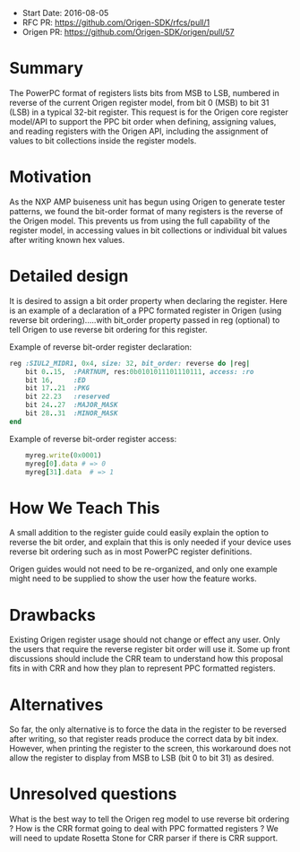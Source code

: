 - Start Date: 2016-08-05
- RFC PR: https://github.com/Origen-SDK/rfcs/pull/1
- Origen PR: https://github.com/Origen-SDK/origen/pull/57

# Summary

The PowerPC format of registers lists bits from MSB to LSB, numbered in reverse
of the current Origen register model, from bit 0 (MSB) to bit 31 (LSB) in a typical
32-bit register.  This request is for the Origen core register model/API to
support the PPC bit order when defining, assigning values, and reading registers
with the Origen API, including the assignment of values to bit collections inside
the register models.

# Motivation

As the NXP AMP buiseness unit has begun using Origen to generate tester patterns, 
we found the bit-order format of many registers is the reverse of the Origen model.
This prevents us from using the full capability of the register model, in accessing
values in bit collections or individual bit values after writing known hex values.

# Detailed design

It is desired to assign a bit order property when declaring the register.
Here is an example of a declaration of a PPC formated register in Origen (using
reverse bit ordering).....with bit_order property passed in reg (optional) to 
tell Origen to use reverse bit ordering for this register.

Example of reverse bit-order register declaration:
~~~ruby
reg :SIUL2_MIDR1, 0x4, size: 32, bit_order: reverse do |reg|
	bit 0..15,  :PARTNUM, res:0b0101011101110111, access: :ro
	bit 16,		:ED
	bit 17..21	:PKG
	bit 22.23	:reserved
	bit	24..27  :MAJOR_MASK
	bit 28..31	:MINOR_MASK
end
~~~
Example of reverse bit-order register access:
~~~ruby
	myreg.write(0x0001)
	myreg[0].data # => 0
	myreg[31].data  # => 1
~~~~
# How We Teach This

A small addition to the register guide could easily explain the option to
reverse the bit order, and explain that this is only needed if your device
uses reverse bit ordering such as in most PowerPC register definitions.

Origen guides would not need to be re-organized, and only one example might
need to be supplied to show the user how the feature works.

# Drawbacks

Existing Origen register usage should not change or effect any user.  Only
the users that require the reverse register bit order will use it.  Some
up front discussions should include the CRR team to understand how this
proposal fits in with CRR and how they plan to represent PPC formatted registers.

# Alternatives

So far, the only alternative is to force the data in the register to be reversed
after writing, so that register reads produce the correct data by bit index.
However, when printing the register to the screen, this workaround does not
allow the register to display from MSB to LSB (bit 0 to bit 31) as desired.

# Unresolved questions

What is the best way to tell the Origen reg model to use reverse bit ordering ?
How is the CRR format going to deal with PPC formatted registers ?  We will
need to update Rosetta Stone for CRR parser if there is CRR support.
